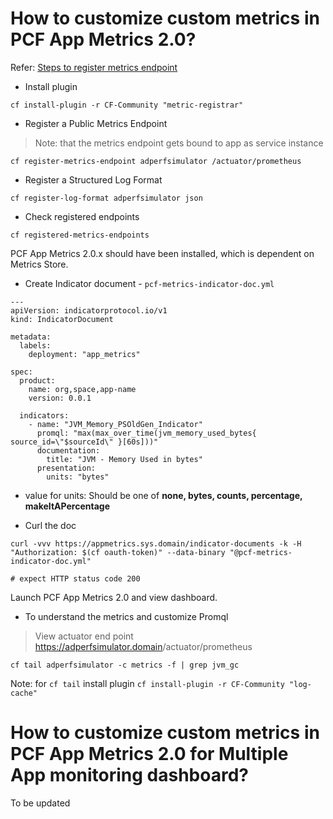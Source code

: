 # How to customize custom metrics in PCF App Metrics 2.0?

Refer: [Steps to register metrics endpoint](https://docs.pivotal.io/platform/application-service/2-8/metric-registrar/using.html#json)

* Install plugin

```
cf install-plugin -r CF-Community "metric-registrar"
```

* Register a Public Metrics Endpoint
> Note: that the metrics endpoint gets bound to app as service instance

```
cf register-metrics-endpoint adperfsimulator /actuator/prometheus
```

* Register a Structured Log Format

```
cf register-log-format adperfsimulator json
```

* Check registered endpoints

```
cf registered-metrics-endpoints
```

PCF App Metrics 2.0.x should have been installed, which is dependent on Metrics Store.

* Create Indicator document - `pcf-metrics-indicator-doc.yml`

```
---
apiVersion: indicatorprotocol.io/v1
kind: IndicatorDocument

metadata:
  labels:
    deployment: "app_metrics"

spec:
  product:
    name: org,space,app-name
    version: 0.0.1

  indicators:
    - name: "JVM_Memory_PSOldGen_Indicator"
      promql: "max(max_over_time(jvm_memory_used_bytes{ source_id=\"$sourceId\" }[60s]))"
      documentation:
        title: "JVM - Memory Used in bytes"
      presentation:
        units: "bytes"
```

*   value for units:  Should be one of __none, bytes, counts, percentage, makeItAPercentage__


* Curl the doc

```
curl -vvv https://appmetrics.sys.domain/indicator-documents -k -H "Authorization: $(cf oauth-token)" --data-binary "@pcf-metrics-indicator-doc.yml"

# expect HTTP status code 200
```

Launch PCF App Metrics 2.0 and view dashboard.

* To understand the metrics and customize Promql

> View actuator end point
<https://adperfsimulator.domain>/actuator/prometheus

`cf tail adperfsimulator -c metrics -f | grep jvm_gc`

Note: for `cf tail` install plugin `cf install-plugin -r CF-Community "log-cache"`


# How to customize custom metrics in PCF App Metrics 2.0 for Multiple App monitoring dashboard?

To be updated

